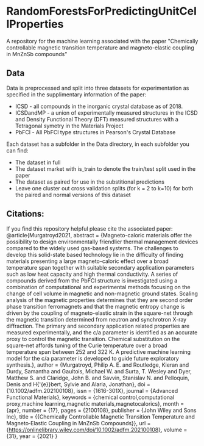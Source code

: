 # RandomForestsForPredictingUnitCellProperties

A repository for the machine learning associated with the paper "Chemically controllable magnetic transition temperature and magneto-elastic coupling in MnZnSb compounds"

## Data

Data is preprocessed and split into three datasets for experimentation as specified in the supplimentary information of the paper:

* ICSD - all compounds in the inorganic crystal database as of 2018.
* ICSDandMP - a union of experimentally measured structures in the ICSD and Density Functional Theory (DFT) measured structures with a Tetragonal symetry in the Materials Project
* PbFCl - All PbFCl type structures in Pearson's Crystal Database

Each dataset has a subfolder in the Data directory, in each subfolder you can find:

* The dataset in full
* The dataset market with is_train to denote the train/test split used in the paper
* The dataset as paired for use in the substitional predictions
* Leave one cluster out cross validation splits (for k = 2 to k=10) for both the paired and normal versions of this dataset


## Citations:
If you find this repository helpful please cite the associated paper:
@article{Murgatroyd2021,
abstract = {Magneto-caloric materials offer the possibility to design environmentally friendlier thermal management devices compared to the widely used gas-based systems. The challenges to develop this solid-state based technology lie in the difficulty of finding materials presenting a large magneto-caloric effect over a broad temperature span together with suitable secondary application parameters such as low heat capacity and high thermal conductivity. A series of compounds derived from the PbFCl structure is investigated using a combination of computational and experimental methods focusing on the change of cell volume in magnetic and non-magnetic ground states. Scaling analysis of the magnetic properties determines that they are second order phase transition ferromagnets and that the magnetic entropy change is driven by the coupling of magneto-elastic strain in the square-net through the magnetic transition determined from neutron and synchrotron X-ray diffraction. The primary and secondary application related properties are measured experimentally, and the c/a parameter is identified as an accurate proxy to control the magnetic transition. Chemical substitution on the square-net affords tuning of the Curie temperature over a broad temperature span between 252 and 322 K. A predictive machine learning model for the c/a parameter is developed to guide future exploratory synthesis.},
author = {Murgatroyd, Philip A. E. and Routledge, Kieran and Durdy, Samantha and Gaultois, Michael W. and Surta, T. Wesley and Dyer, Matthew S. and Claridge, John B. and Savvin, Stanislav N. and Pelloquin, Denis and H{\'{e}}bert, Sylvie and Alaria, Jonathan},
doi = {10.1002/adfm.202100108},
issn = {1616-301X},
journal = {Advanced Functional Materials},
keywords = {chemical control,computational proxy,machine learning,magnetic materials,magnetocalorics},
month = {apr},
number = {17},
pages = {2100108},
publisher = {John Wiley and Sons Inc},
title = {{Chemically Controllable Magnetic Transition Temperature and Magneto‐Elastic Coupling in MnZnSb Compounds}},
url = {https://onlinelibrary.wiley.com/doi/10.1002/adfm.202100108},
volume = {31},
year = {2021}
}

